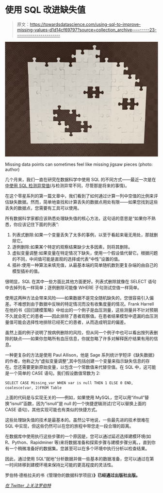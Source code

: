 # 使用 SQL 改进缺失值

> 原文：<https://towardsdatascience.com/using-sql-to-improve-missing-values-d1d14cf69797?source=collection_archive---------23----------------------->

![](img/31b7ef4b067ffe8926fcc34c0b804b8c.png)

Missing data points can sometimes feel like missing jigsaw pieces (photo: author)

几个月来，我们一直在研究在数据科学中使用 SQL 的不同方式——最近一次是在[中使用 SQL 检测异常值](/using-sql-to-detect-outliers-aff676bb2c1a)(与检测异常不同，尽管那是将来的事情)。

在这个零星系列的第一篇文章中，我们看到了如何通过计算一列中空值的比例来评估缺失数据。然而，简单地查找和计算丢失的数据点用处有限——如果您找到这些丢失的数据点，您需要有工具可以使用。

所有数据科学家都应该熟悉处理缺失值的核心方法，这句话的意思是“如果你不熟悉，你应该记住下面的列表”:

1.  列表式删除:如果一个变量丢失了太多的事例，以至于看起来毫无用处，那就删除它。
2.  逐例删除:如果某个特定的观察结果缺少太多因素，则将其删除。
3.  虚拟变量调整:如果变量在特定情况下缺失，使用一个假设值代替它。根据问题的不同，中间值可能是直观的选择或代表“中性”设置的值。
4.  插补:使用一种算法来填充值，从最基本端的简单随机数到更复杂端的由自己的模型插补的值。

很明显，SQL 在其中一些方面比其他方面更好。列表式删除就像在 SELECT 语句中去掉列名一样简单；逐例删除可能像 WHERE 子句测试空值一样简单。

使用这两种方法会带来风险——如果数据不是完全随机缺失的，您很容易引入偏差。不难想到由于数据中反映的特定情况而没有收集度量的情况。Frank Harrell 在他的书《回归建模策略》中给出的一个例子是血压测量，这些测量并不针对预期不久就会死亡的患者——因此排除了患者观察值。在患者结果模型中遗漏的血压测量值可能会选择性地排除已经死亡的患者，从而造成明显的偏差。

虽然上面的例子说明了按病例删除的风险，但从同一个例子中也可以看出按列表删除的缺点——如果你忽略所有血压信息，你就忽略了许多对解释医疗结果有用的信息。

一种更复杂的方法是使用 Paul Allison，他是 Sage 系列统计学短评《缺失数据》的作者，他称之为“虚拟变量调整”,其中包括创建一个变量来指示缺失信息的存在。您还需要更新原始变量，以包含一个常数值来代替空值。在 SQL 中，这可能是一个简单的 CASE 语句。我们假设数值常数为 2:

```
SELECT CASE Missing_var WHEN var is null THEN 1 ELSE 0 END, coalesce(var, 2)FROM Table
```

上面的代码是与实现无关的——例如，如果使用 MySQL，您可以用“ifnull”替换“isnull”函数，因为“isnull”是 null 的一个快捷逻辑测试(它可以替换上面的 CASE 语句)，其他实现可能也有类似的快捷方式。

这些处理缺失值的技术是最基本的。虽然公平地说，一些最先进的技术很难在 SQL 中实现，但这些仍然可以在您的旅程中带您走一段合理的距离。

在数据库中使用执行这些步骤的一个原因是，您可以通过延迟选择建模环境(如 R、Python、Rapidminer 等)来将数据准备和探索步骤与建模步骤分离。，直到你有一个稍微准备好的数据集。您甚至可以在多个环境中执行分析以检查结果。

因此，通过使用 SQL“就地”分析数据并做一些基本的数据准备，您可以通过在第一时间转移到建模环境来保持比可能的更高程度的灵活性。

罗伯特·德格拉夫的书《管理你的数据科学项目》[](https://www.amazon.com.au/Managing-Your-Data-Science-Projects-ebook/dp/B07SWV54LR/ref=sr_1_1?crid=1IJIWKNHFBHOY&keywords=robert%20de%20graaf&qid=1561334793&s=gateway&sprefix=robert%20de%2Caps%2C332&sr=8-1&source=post_page---------------------------)**》已经通过出版社出版。**

*[*在 Twitter 上关注罗伯特*](https://twitter.com/RobertdeGraaf2?source=post_page---------------------------)*